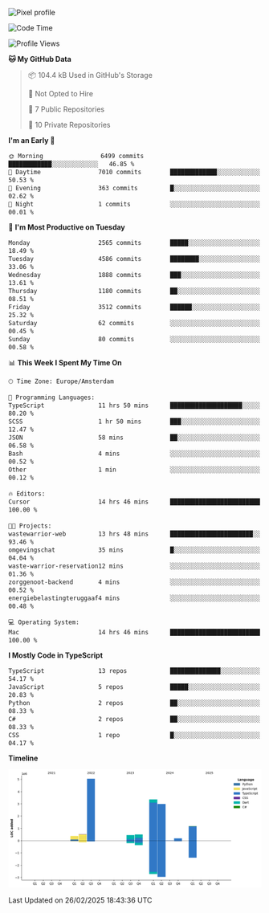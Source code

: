 ![Pixel profile](https://pixel-profile.vercel.app/api/github-stats?username=Atchferox&screen_effect=true&theme=rainbow
)


<!--START_SECTION:waka-->
![Code Time](http://img.shields.io/badge/Code%20Time-557%20hrs%204%20mins-blue)

![Profile Views](http://img.shields.io/badge/Profile%20Views-0-blue)

**🐱 My GitHub Data** 

> 📦 104.4 kB Used in GitHub's Storage 
 > 
> 🚫 Not Opted to Hire
 > 
> 📜 7 Public Repositories 
 > 
> 🔑 10 Private Repositories 
 > 
**I'm an Early 🐤** 

```text
🌞 Morning                6499 commits        ████████████░░░░░░░░░░░░░   46.85 % 
🌆 Daytime                7010 commits        █████████████░░░░░░░░░░░░   50.53 % 
🌃 Evening                363 commits         █░░░░░░░░░░░░░░░░░░░░░░░░   02.62 % 
🌙 Night                  1 commits           ░░░░░░░░░░░░░░░░░░░░░░░░░   00.01 % 
```
📅 **I'm Most Productive on Tuesday** 

```text
Monday                   2565 commits        █████░░░░░░░░░░░░░░░░░░░░   18.49 % 
Tuesday                  4586 commits        ████████░░░░░░░░░░░░░░░░░   33.06 % 
Wednesday                1888 commits        ███░░░░░░░░░░░░░░░░░░░░░░   13.61 % 
Thursday                 1180 commits        ██░░░░░░░░░░░░░░░░░░░░░░░   08.51 % 
Friday                   3512 commits        ██████░░░░░░░░░░░░░░░░░░░   25.32 % 
Saturday                 62 commits          ░░░░░░░░░░░░░░░░░░░░░░░░░   00.45 % 
Sunday                   80 commits          ░░░░░░░░░░░░░░░░░░░░░░░░░   00.58 % 
```


📊 **This Week I Spent My Time On** 

```text
🕑︎ Time Zone: Europe/Amsterdam

💬 Programming Languages: 
TypeScript               11 hrs 50 mins      ████████████████████░░░░░   80.20 % 
SCSS                     1 hr 50 mins        ███░░░░░░░░░░░░░░░░░░░░░░   12.47 % 
JSON                     58 mins             ██░░░░░░░░░░░░░░░░░░░░░░░   06.58 % 
Bash                     4 mins              ░░░░░░░░░░░░░░░░░░░░░░░░░   00.52 % 
Other                    1 min               ░░░░░░░░░░░░░░░░░░░░░░░░░   00.12 % 

🔥 Editors: 
Cursor                   14 hrs 46 mins      █████████████████████████   100.00 % 

🐱‍💻 Projects: 
wastewarrior-web         13 hrs 48 mins      ███████████████████████░░   93.46 % 
omgevingschat            35 mins             █░░░░░░░░░░░░░░░░░░░░░░░░   04.04 % 
waste-warrior-reservation12 mins             ░░░░░░░░░░░░░░░░░░░░░░░░░   01.36 % 
zorggenoot-backend       4 mins              ░░░░░░░░░░░░░░░░░░░░░░░░░   00.52 % 
energiebelastingteruggaaf4 mins              ░░░░░░░░░░░░░░░░░░░░░░░░░   00.48 % 

💻 Operating System: 
Mac                      14 hrs 46 mins      █████████████████████████   100.00 % 
```

**I Mostly Code in TypeScript** 

```text
TypeScript               13 repos            ██████████████░░░░░░░░░░░   54.17 % 
JavaScript               5 repos             █████░░░░░░░░░░░░░░░░░░░░   20.83 % 
Python                   2 repos             ██░░░░░░░░░░░░░░░░░░░░░░░   08.33 % 
C#                       2 repos             ██░░░░░░░░░░░░░░░░░░░░░░░   08.33 % 
CSS                      1 repo              █░░░░░░░░░░░░░░░░░░░░░░░░   04.17 % 
```



**Timeline**

![Lines of Code chart](https://raw.githubusercontent.com/Atchferox/Atchferox/main/assets/bar_graph.png)


 Last Updated on 26/02/2025 18:43:36 UTC
<!--END_SECTION:waka-->

